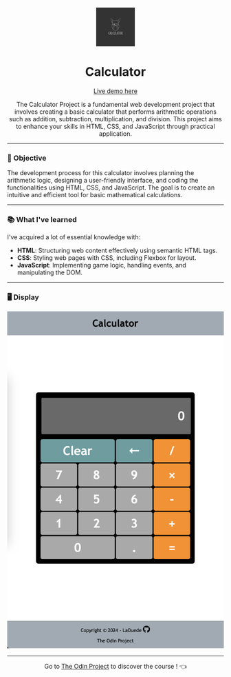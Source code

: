 <p align="center">
  <img src="https://github.com/LaOuede/Calculator/blob/main/images/Calculator.png" width="90"/>
</p>

<h1 align="center">Calculator</h1>

<p align="center">
  <a href="https://laouede.github.io/Calculator/">Live demo here</a>
</p>

<p align="center">
The Calculator Project is a fundamental web development project that involves creating a basic calculator that performs arithmetic operations such as addition, subtraction, multiplication, and division. This project aims to enhance your skills in HTML, CSS, and JavaScript through practical application.
</p>

---

<h3 align="left">🎯 Objective</h3>

<p align="left">
The development process for this calculator involves planning the arithmetic logic, designing a user-friendly interface, and coding the functionalities using HTML, CSS, and JavaScript. The goal is to create an intuitive and efficient tool for basic mathematical calculations.
</p>

---

<h3 align="left">📚 What I've learned</h3>

I've acquired a lot of essential knowledge with:
- **HTML**: Structuring web content effectively using semantic HTML tags.
- **CSS**: Styling web pages with CSS, including Flexbox for layout.
- **JavaScript**: Implementing game logic, handling events, and manipulating the DOM.

---

<h3 align="left">🖥 Display</h3>

<img width="1005" alt="Calculator Screenshot" src="https://github.com/LaOuede/Calculator/blob/main/images/screenshot.png">

---

<div align="center">

Go to [The Odin Project](https://www.theodinproject.com/) to discover the course ! 👈
</div>
